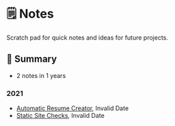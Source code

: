 # 🗒️ Notes

Scratch pad for quick notes and ideas for future projects.

<!--notes-->

## 🌯 Summary

- 2 notes in 1 years

### 2021

- [Automatic Resume Creator](./notes/2021/automatic-resume-creator.md), Invalid Date
- [Static Site Checks](./notes/2021/static-site-checks.md), Invalid Date
<!--/notes-->
